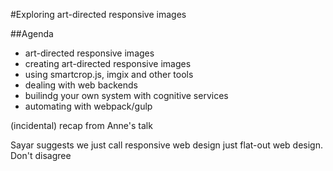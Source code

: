 #Exploring art-directed responsive images

##Agenda
* art-directed responsive images
* creating art-directed responsive images
* using smartcrop.js, imgix and other tools
* dealing with web backends
* builindg your own system with cognitive services
* automating with webpack/gulp

(incidental) recap from Anne's talk

Sayar suggests we just call responsive web design just flat-out web design. Don't disagree